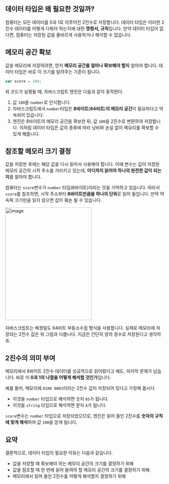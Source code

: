 ## 데이터 타입은 왜 필요한 것일까? 

컴퓨터는 모든 데이터를 0과 1로 이루어진 2진수로 저장합니다. 데이터 타입은 이러한 2진수 데이터를 어떻게 다뤄야 하는지에 대한 **명령서, 규칙**입니다. 만약 데이터 타입이 없다면, 컴퓨터는 저장된 값을 올바르게 사용하거나 해석할 수 없습니다.


## 메모리 공간 확보

값을 메모리에 저장하려면, 먼저 **메모리 공간을 얼마나 확보해야 할지** 알아야 합니다. 데이터 타입은 바로 이 크기를 알려주는 기존이 됩니다. 
```javascript
var score = 100;
```
위 코드가 실행될 때, 자바스크립트 엔진은 다음과 같이 동작한다.
1. 값 `100`을 `number`로 인식합니다.
2. 자바스크립트에서 `number`타입은 **8바이트**(**64비트**)**의 메모리 공간**이 필요하다고 약속되어 있습니다.
3. 엔진은 8바이트의 메모리 공간을 확보한 뒤, 값 `100`을 2진수로 변환하여 저장합니다.
이처럼 데이터 타입은 값의 종류에 따라 낭비와 손실 없이 메모리를 확보할 수 있게 해줍니다.

## 참조할 메모리 크기 결정

값을 저장한 후에는 해당 값을 다시 읽어서 사용해야 합니다. 이때 변수는 값이 저장된 메모리 공간의 시작 주소를 가리키고 있는데, **어디까지 읽어야 하나의 완전한 값이 되는지**를 알아야 합니다.

컴퓨터는 `score`변수가 `number` 타입(8바이트)이라는 것을 기억하고 있습니다. 따라서 `score`를 참조하면, 시작 주소부터 **8바이트만큼을 하나의 단위**로 읽어 들입니다. 만약 약속됙 크기만큼 읽지 않으면 값이 훼손 될 수 있습니다.

<img width="274" height="357" alt="image" src="https://github.com/user-attachments/assets/3eaca199-7816-4015-ac28-817e4196c94f" />

자바스크립트는 배정밀도 64비트 부동소수점 형식을 사용합니다. 실제로 메모리에 저장되는 2진수 값은 위 그림과 다릅니다. 지금은 간단히 양의 정수로 저장된다고 생각하죠.


## 2진수의 의미 부여

메모리에서 8바이트 2진수 데이터를 성공적으로 읽어왔다고 해도, 마지막 문제가 남습니다. 바로 이 **0과 1의 나열을 어떻게 해석할 것인가**입니다.

예를 들어, 메모리에 `0100 0001`이라는 2진수 값이 저장되어 있다고 가정해 봅시다.
- 이것을 `number` 타입으로 해석하면 숫자 `65`가 됩니다.
- 이것을 `string` 타입으로 해석하면 문자 `A`가 됩니다.

`score`변수는 `number` 타입으로 저장되었으므로, 엔진은 읽어 들인 2진수를 **숫자의 규칙에 맞게 해석**하여 값 `100`을 얻게 됩니다.


## 요약

결론적으로, 데이터 타입이 필요한 이유는 다음과 같습니다.
- 값을 저장할 때 확보해야 하는 메모리 공간의 크기를 결정하기 위해
- 값을 참조할 때 한 번에 읽어 들여야 할 메모리 공간의 크기를 결정하기 위해
- 메모리에서 읽어 들인 2진수를 어떻게 해석할지 결정하기 위해
